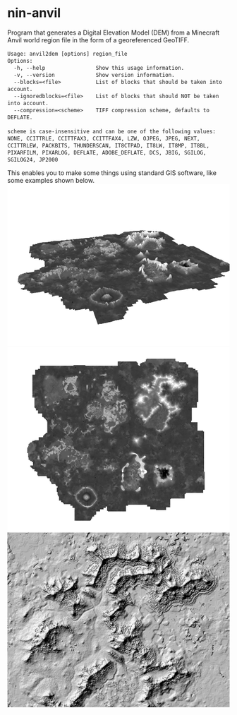 # nin-anvil
Program that generates a Digital Elevation Model (DEM) from a Minecraft Anvil world region file in the form of a georeferenced GeoTIFF.

```
Usage: anvil2dem [options] region_file
Options:
  -h, --help                Show this usage information.
  -v, --version             Show version information.
  --blocks=<file>           List of blocks that should be taken into account.
  --ignoredblocks=<file>    List of blocks that should NOT be taken into account.
  --compression=<scheme>    TIFF compression scheme, defaults to DEFLATE.

scheme is case-insensitive and can be one of the following values:
NONE, CCITTRLE, CCITTFAX3, CCITTFAX4, LZW, OJPEG, JPEG, NEXT, CCITTRLEW, PACKBITS, THUNDERSCAN, IT8CTPAD, IT8LW, IT8MP, IT8BL, PIXARFILM, PIXARLOG, DEFLATE, ADOBE_DEFLATE, DCS, JBIG, SGILOG, SGILOG24, JP2000
```

This enables you to make some things using standard GIS software, like some examples shown below.
![screenshot](pictures/Screenshot_20211012_133702.png)
![screenshot](pictures/Screenshot_20211012_193750.png)
![screenshot](pictures/Screenshot_20211012_193854.png)
